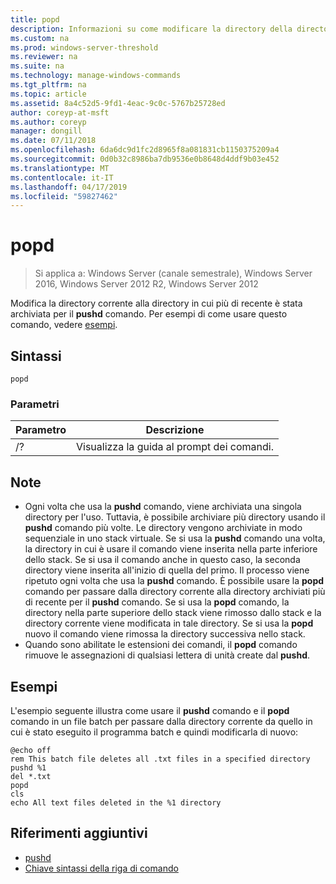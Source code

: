 ```yaml
---
title: popd
description: Informazioni su come modificare la directory della directory archiviati più di recente dal comando pushd.
ms.custom: na
ms.prod: windows-server-threshold
ms.reviewer: na
ms.suite: na
ms.technology: manage-windows-commands
ms.tgt_pltfrm: na
ms.topic: article
ms.assetid: 8a4c52d5-9fd1-4eac-9c0c-5767b25728ed
author: coreyp-at-msft
ms.author: coreyp
manager: dongill
ms.date: 07/11/2018
ms.openlocfilehash: 6da6dc9d1fc2d8965f8a081831cb1150375209a4
ms.sourcegitcommit: 0d0b32c8986ba7db9536e0b8648d4ddf9b03e452
ms.translationtype: MT
ms.contentlocale: it-IT
ms.lasthandoff: 04/17/2019
ms.locfileid: "59827462"
---
```

# <a name="popd"></a>popd

>Si applica a: Windows Server (canale semestrale), Windows Server 2016, Windows Server 2012 R2, Windows Server 2012

Modifica la directory corrente alla directory in cui più di recente è stata archiviata per il **pushd** comando.
Per esempi di come usare questo comando, vedere [esempi](#BKMK_examples).

## <a name="syntax"></a>Sintassi
```
popd
```

### <a name="parameters"></a>Parametri
|Parametro|Descrizione|
|-------|--------|
|/?|Visualizza la guida al prompt dei comandi.|

## <a name="remarks"></a>Note
-   Ogni volta che usa la **pushd** comando, viene archiviata una singola directory per l'uso. Tuttavia, è possibile archiviare più directory usando il **pushd** comando più volte.
    Le directory vengono archiviate in modo sequenziale in uno stack virtuale. Se si usa la **pushd** comando una volta, la directory in cui è usare il comando viene inserita nella parte inferiore dello stack. Se si usa il comando anche in questo caso, la seconda directory viene inserita all'inizio di quella del primo. Il processo viene ripetuto ogni volta che usa la **pushd** comando.
    È possibile usare la **popd** comando per passare dalla directory corrente alla directory archiviati più di recente per il **pushd** comando. Se si usa la **popd** comando, la directory nella parte superiore dello stack viene rimosso dallo stack e la directory corrente viene modificata in tale directory. Se si usa la **popd** nuovo il comando viene rimossa la directory successiva nello stack.
-   Quando sono abilitate le estensioni dei comandi, il **popd** comando rimuove le assegnazioni di qualsiasi lettera di unità create dal **pushd**.

## <a name="BKMK_examples"></a>Esempi
L'esempio seguente illustra come usare il **pushd** comando e il **popd** comando in un file batch per passare dalla directory corrente da quello in cui è stato eseguito il programma batch e quindi modificarla di nuovo:

```
@echo off
rem This batch file deletes all .txt files in a specified directory
pushd %1
del *.txt
popd
cls
echo All text files deleted in the %1 directory
```

## <a name="additional-references"></a>Riferimenti aggiuntivi
-   [pushd](pushd.md)
-   [Chiave sintassi della riga di comando](command-line-syntax-key.md)

